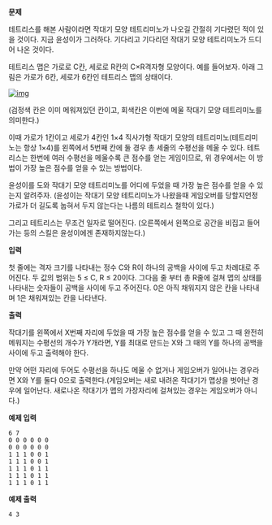 **문제**

테트리스를 해본 사람이라면 작대기 모양 테트리미노가 나오길 간절히 기다렸던 적이 있을 것이다. 지금 윤성이가 그러하다. 기다리고 기다리던 작대기 모양 테트리미노가 드디어 나온 것이다.

테트리스 맵은 가로로 C칸, 세로로 R칸의 C×R격자형 모양이다. 예를 들어보자. 아래 그림은 가로가 6칸, 세로가 6칸인 테트리스 맵의 상태이다.

[![img](https://postfiles.pstatic.net/MjAxOTEwMDVfNDQg/MDAxNTcwMjcxMzIxMTAw.hKuwDDfLaJeVWO-j2oDejZOb--HTDFq3xBwLNX83SDYg.LXQaL4zVNLNaIioTxkoFB_PMdvRb9D56o_uhSpMhIqsg.PNG.dhsin0468/image.png?type=w773)](https://blog.naver.com/PostView.nhn?blogId=dhsin0468&logNo=221669127588&categoryNo=22&parentCategoryNo=0&viewDate=&currentPage=1&postListTopCurrentPage=&from=postList&userTopListOpen=true&userTopListCount=5&userTopListManageOpen=false&userTopListCurrentPage=1#)

(검정색 칸은 이미 메워져있던 칸이고, 회색칸은 이번에 메울 작대기 모양 테트리미노를 의미한다.)

이때 가로가 1칸이고 세로가 4칸인 1×4 직사가형 작대기 모양의 테트리미노(테트리미노는 항상 1×4)를 왼쪽에서 5번째 칸에 둘 경우 총 세줄의 수평선을 메울 수 있다. 테트리스는 한번에 여러 수평선을 메울수록 큰 점수를 얻는 게임이므로, 위 경우에서는 이 방법이 가장 높은 점수를 얻을 수 있는 방법이다.

윤성이를 도와 작대기 모양 테트리미노를 어디에 두었을 때 가장 높은 점수를 얻을 수 있는지 알려주자. (윤성이는 작대기 모양 테트리미노가 나왔을때 게임오버를 당할지언정 가로가 더 길도록 눕혀서 두지 않는다는 나름의 테트리스 철학이 있다.)

그리고 테트리스는 무조건 일자로 떨어진다. (오른쪽에서 왼쪽으로 공간을 비집고 들어가는 등의 스킬은 윤성이에겐 존재하지않는다.)

 

**입력**

첫 줄에는 격자 크기를 나타내는 정수 C와 R이 하나의 공백을 사이에 두고 차례대로 주어진다. 두 값의 범위는 5 ≤ C, R ≤ 20이다. 그다음 줄 부터 총 R줄에 걸쳐 맵의 상태를 나타내는 숫자들이 공백을 사이에 두고 주어진다. 0은 아직 채워지지 않은 칸을 나타내며 1은 채워져있는 칸을 나타낸다.

 

**출력**

작대기를 왼쪽에서 X번째 자리에 두었을 때 가장 높은 점수를 얻을 수 있고 그 때 완전히 메워지는 수평선의 개수가 Y개라면, Y를 최대로 만드는 X와 그 때의 Y를 하나의 공백을 사이에 두고 출력해야 한다.

만약 어떤 자리에 두어도 수평선을 하나도 메울 수 없거나 게임오버가 일어나는 경우라면 X와 Y를 둘다 0으로 출력한다.(게임오버는 새로 내려온 작대기가 맵상을 벗어난 경우에 일어난다. 새로나온 작대기가 맵의 가장자리에 걸쳐있는 경우는 게임오버가 아니다.)

 

**예제 입력**

```
6 7
0 0 0 0 0 0
0 0 0 0 0 0
1 1 1 0 0 1
1 1 1 0 0 1
1 1 1 0 1 1
1 1 1 0 1 1
1 1 1 0 1 1
```



**예제 출력**

```
4 3
```

